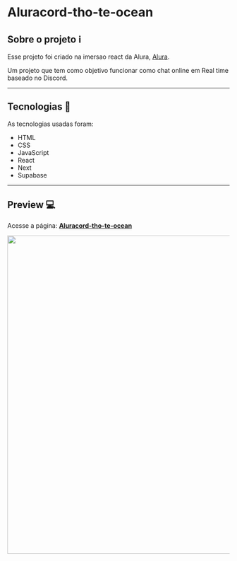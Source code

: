 # Aluracord-tho-te-ocean

## Sobre o projeto :information_source:

Esse projeto foi criado na imersao react da Alura, [Alura](https://app.rocketseat.com.br/discover).

Um projeto que tem como objetivo funcionar como chat online em Real time baseado no Discord.

---

## Tecnologias :wrench:

As tecnologias usadas foram:

- HTML
- CSS
- JavaScript
- React
- Next
- Supabase

---

## Preview :computer:

Acesse a página: [**Aluracord-tho-te-ocean**](https://aluracord-tho-te-ocean.vercel.app)

<img src="./readme-files/project-image.png" width="720px"/>
